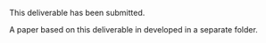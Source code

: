 This deliverable has been submitted.

A paper based on this deliverable in developed in a separate folder.
